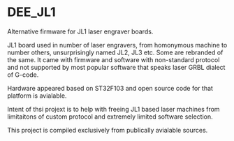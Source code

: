 # DEE_JL1
Alternative firmware for JL1 laser engraver boards.

JL1 board used in number of laser engravers, from homonymous machine to number others, unsurprisingly named JL2, JL3 etc. Some are rebranded of the same.
It came with firmware and software with non-standard protocol and not supported by most popular software that speaks laser GRBL dialect of G-code.

Hardware appeared based on ST32F103 and open source code for that platform is avialable.

Intent of thsi projext is to help with freeing JL1 based laser machines from limitaitons of custom protocol and extremely limited software selection.

This project is compiled exclusively from publically avialable sources. 
